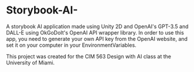# Storybook-AI-
A storybook AI application made using Unity 2D and OpenAI's GPT-3.5 and DALL-E using OkGoDoIt's OpenAI API wrapper library. 
In order to use this app, you need to generate your own API key from the OpenAI website, and set it on your computer in your EnvironmentVariables.

This project was created for the CIM 563 Design with AI class at the University of Miami. 
